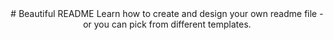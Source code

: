 <div align="center" >
# Beautiful README 
Learn how to create and design your own readme file - or you can pick from different templates.
</div>

